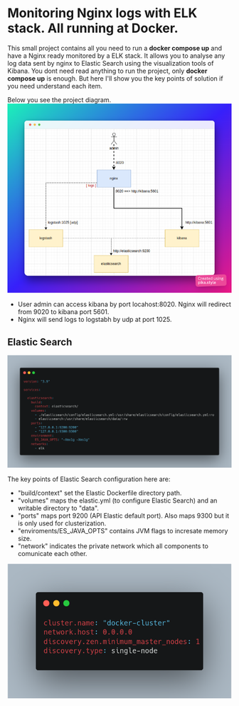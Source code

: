 # Monitoring Nginx logs with ELK stack. All running at Docker.
This small project contains all you need to run a **docker compose up** and have a Nginx ready monitored by a ELK stack. 
It allows you to analyse any log data sent by nginx to Elastic Search using the visualization tools of Kibana.
You dont need read anything to run the project, only **docker compose up** is enough. 
But here I'll show you the key points of solution if you need understand each item.

Below you see the project diagram.
![alt text](./images/diagram.png)
- User admin can access kibana by port locahost:8020. Nginx will redirect from 9020 to kibana port 5601.
- Nginx will send logs to logstabh by udp at port 1025.

## Elastic Search
![alt text](./images/docker_elastic.png)

The key points of Elastic Search configuration here are:
- "build/context" set the Elastic Dockerfile directory path.
- "volumes" maps the elastic.yml (to configure Elastic Search) and an writable directory to "data". 
- "ports" maps port 9200 (API Elastic default port). Also maps 9300 but it is only used for clusterization.
- "enviroments/ES_JAVA_OPTS" contains JVM flags to incresate memory size.
- "network" indicates the private network which all components to comunicate each other.

![alt text](./images/elastic_ymal.png)
